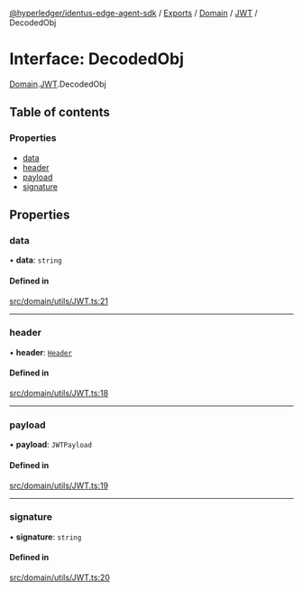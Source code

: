 [@hyperledger/identus-edge-agent-sdk](../README.md) / [Exports](../modules.md) / [Domain](../modules/Domain.md) / [JWT](../modules/Domain.JWT.md) / DecodedObj

# Interface: DecodedObj

[Domain](../modules/Domain.md).[JWT](../modules/Domain.JWT.md).DecodedObj

## Table of contents

### Properties

- [data](Domain.JWT.DecodedObj.md#data)
- [header](Domain.JWT.DecodedObj.md#header)
- [payload](Domain.JWT.DecodedObj.md#payload)
- [signature](Domain.JWT.DecodedObj.md#signature)

## Properties

### data

• **data**: `string`

#### Defined in

[src/domain/utils/JWT.ts:21](https://github.com/hyperledger-identus/sdk-ts/blob/bc699428ddd8313d8025ef810d8e7784a65f26cc/src/domain/utils/JWT.ts#L21)

___

### header

• **header**: [`Header`](Domain.JWT.Header.md)

#### Defined in

[src/domain/utils/JWT.ts:18](https://github.com/hyperledger-identus/sdk-ts/blob/bc699428ddd8313d8025ef810d8e7784a65f26cc/src/domain/utils/JWT.ts#L18)

___

### payload

• **payload**: `JWTPayload`

#### Defined in

[src/domain/utils/JWT.ts:19](https://github.com/hyperledger-identus/sdk-ts/blob/bc699428ddd8313d8025ef810d8e7784a65f26cc/src/domain/utils/JWT.ts#L19)

___

### signature

• **signature**: `string`

#### Defined in

[src/domain/utils/JWT.ts:20](https://github.com/hyperledger-identus/sdk-ts/blob/bc699428ddd8313d8025ef810d8e7784a65f26cc/src/domain/utils/JWT.ts#L20)
